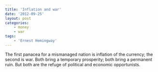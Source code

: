 ```yaml
---
title: 'Inflation and war'
date: '2012-09-25'
layout: post
categories:
    - money
    - war
tags:
    - 'Ernest Hemingway'
---
```


The first panacea for a mismanaged nation is inflation of the currency; the second is war. Both bring a temporary prosperity; both bring a permanent ruin. But both are the refuge of political and economic opportunists.